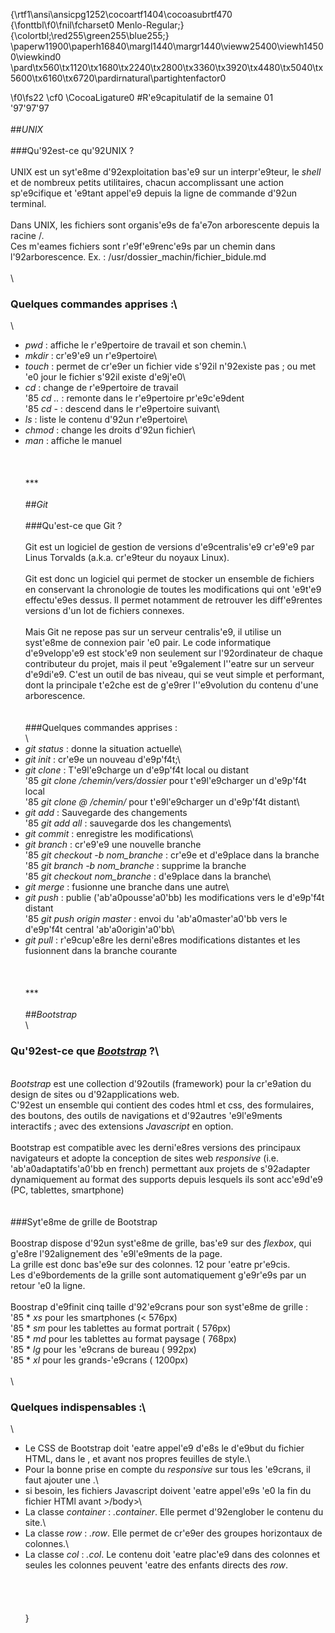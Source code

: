 {\rtf1\ansi\ansicpg1252\cocoartf1404\cocoasubrtf470
{\fonttbl\f0\fnil\fcharset0 Menlo-Regular;}
{\colortbl;\red255\green255\blue255;}
\paperw11900\paperh16840\margl1440\margr1440\vieww25400\viewh14500\viewkind0
\pard\tx560\tx1120\tx1680\tx2240\tx2800\tx3360\tx3920\tx4480\tx5040\tx5600\tx6160\tx6720\pardirnatural\partightenfactor0

\f0\fs22 \cf0 \CocoaLigature0 #R\'e9capitulatif de la semaine 01\
\'97\'97\'97\
\
##_UNIX_\
\
###Qu\'92est-ce qu\'92UNIX ?\
\
UNIX est un syt\'e8me d\'92exploitation bas\'e9 sur un interpr\'e9teur, le *shell* et de nombreux petits utilitaires, chacun accomplissant une action sp\'e9cifique et \'e9tant appel\'e9 depuis la ligne de commande d\'92un terminal.\
\
Dans UNIX, les fichiers sont organis\'e9s de fa\'e7on arborescente depuis la racine /.\
Ces m\'eames fichiers sont r\'e9f\'e9renc\'e9s par un chemin dans l\'92arborescence. Ex. : /usr/dossier_machin/fichier_bidule.md\
\
\
### Quelques commandes apprises :\
\
* *_pwd_* : affiche le r\'e9pertoire de travail et son chemin.\
* *_mkdir_* : cr\'e9\'e9 un r\'e9pertoire\
* *_touch_* : permet de cr\'e9er un fichier vide s\'92il n\'92existe pas ; ou met \'e0 jour le fichier s\'92il existe d\'e9j\'e0\
* *_cd_* : change de r\'e9pertoire de travail\
\'85 *_cd .._* : remonte dans le r\'e9pertoire pr\'e9c\'e9dent\
\'85 *_cd -_* : descend dans le r\'e9pertoire suivant\
* *_ls_* : liste le contenu d\'92un r\'e9pertoire\
* *_chmod_* : change les droits d\'92un fichier\
* *_man_* : affiche le manuel\
\
\
\
***\
\
##_Git_\
\
###Qu'est-ce que Git ?\
\
Git est un logiciel de gestion de versions d\'e9centralis\'e9 cr\'e9\'e9 par Linus Torvalds (a.k.a.	cr\'e9teur du noyaux Linux).\
\
Git est donc un logiciel qui permet de stocker un ensemble de fichiers en conservant la chronologie de toutes les modifications qui ont \'e9t\'e9 effectu\'e9es dessus. Il permet notamment de retrouver les diff\'e9rentes versions d'un lot de fichiers connexes.\
\
Mais Git ne repose pas sur un serveur centralis\'e9, il utilise un syst\'e8me de connexion pair \'e0 pair. Le code informatique d\'e9velopp\'e9 est stock\'e9 non seulement sur l\'92ordinateur de chaque contributeur du projet, mais il peut \'e9galement l'\'eatre sur un serveur d\'e9di\'e9. C'est un outil de bas niveau, qui se veut simple et performant, dont la principale t\'e2che est de g\'e9rer l'\'e9volution du contenu d'une arborescence.\
\
\
###Quelques commandes apprises :\
\
* *_git status_* : donne la situation actuelle\
* *_git init_* : cr\'e9e un nouveau d\'e9p\'f4t;\
* *_git clone_* : T\'e9l\'e9charge un d\'e9p\'f4t local ou distant\
\'85 *_git clone_ /chemin/vers/dossier* pour t\'e9l\'e9charger un d\'e9p\'f4t local\
\'85 *_git clone_ <username>@<url> /chemin/* pour t\'e9l\'e9charger un d\'e9p\'f4t distant\
* *_git add_* : Sauvegarde des changements\
\'85 *_git add all_* : sauvegarde dos les changements\
* *_git commit_* : enregistre les modifications\
* *_git branch_* : cr\'e9\'e9 une nouvelle branche\
\'85 *_git checkout -b_ nom_branche* : cr\'e9e et d\'e9place dans la branche\
\'85 *_git branch -b_ nom_branche* : supprime la branche\
\'85 *_git checkout_ nom_branche* : d\'e9place dans la branche\
* *_git merge_* : fusionne une branche dans une autre\
* *_git push_* : publie (\'ab\'a0pousse\'a0\'bb) les modifications vers le d\'e9p\'f4t distant\
\'85 *_git push_ origin master* : envoi du \'ab\'a0master\'a0\'bb vers le d\'e9p\'f4t central \'ab\'a0origin\'a0\'bb\
* *_git pull_* : r\'e9cup\'e8re les derni\'e8res modifications distantes et les fusionnent dans la branche courante\
\
\
\
***\
\
##_Bootstrap_\
\
### Qu\'92est-ce que [*Bootstrap*](https://getbootstrap.com/docs/4.0/getting-started/introduction/) ?\
\
*Bootstrap* est une collection d\'92outils (framework) pour la cr\'e9ation du design de sites ou d\'92applications web.\
C\'92est un ensemble qui contient des codes html et css, des formulaires, des boutons, des outils de navigations et d\'92autres \'e9l\'e9ments interactifs ; avec des extensions *Javascript* en option.\
\
Bootstrap est compatible avec les derni\'e8res versions des principaux navigateurs et adopte la conception de sites web *responsive* (i.e. \'ab\'a0adaptatifs\'a0\'bb en french) permettant aux projets de s\'92adapter dynamiquement au format des supports depuis lesquels ils sont acc\'e9d\'e9 (PC, tablettes, smartphone)\
\
\
###Syt\'e8me de grille de Bootstrap\
\
Boostrap dispose d\'92un syst\'e8me de grille, bas\'e9 sur des *flexbox*, qui g\'e8re l\'92alignement des \'e9l\'e9ments de la page.\
La grille est donc bas\'e9e sur des colonnes. 12 pour \'eatre pr\'e9cis.\
Les d\'e9bordements de la grille sont automatiquement g\'e9r\'e9s par un retour \'e0 la ligne.\
\
Boostrap d\'e9finit cinq taille d\'92\'e9crans pour son syst\'e8me de grille :\
\'85 * _xs_ pour les smartphones (< 576px)\
\'85 * _sm_ pour les tablettes au format portrait ( 576px)\
\'85 * _md_ pour les tablettes au format paysage ( 768px)\
\'85 * _lg_ pour les \'e9crans de bureau ( 992px)\
\'85 * _xl_ pour les grands-\'e9crans ( 1200px)\
\
\
### Quelques indispensables :\
\
* Le CSS de Bootstrap doit \'eatre appel\'e9 d\'e8s le d\'e9but du fichier HTML, dans le <head>, et avant nos propres feuilles de style.\
* Pour la bonne prise en compte du *responsive* sur tous les \'e9crans, il faut ajouter une <meta viewport>.\
* si besoin, les fichiers Javascript doivent \'eatre appel\'e9s \'e0 la fin du fichier HTMl avant >/body>\
* La classe _container_ : *.container*. Elle permet d\'92englober le contenu du site.\
* La classe _row_ : *.row*. Elle permet de cr\'e9er des groupes horizontaux de colonnes.\
* La classe _col_ : *.col*. Le contenu doit \'eatre plac\'e9 dans des colonnes et seules les colonnes peuvent \'eatre des enfants directs des _row_.\
\
\
\
\
}